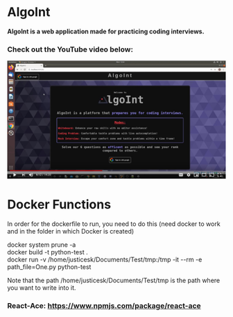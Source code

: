 # AlgoInt  
**AlgoInt is a web application made for practicing coding interviews.**

### Check out the YouTube video below:
[![AlgoInt Presentation](VideoImage.jpg)](http://www.youtube.com/watch?v=3Bdj9buMjm8 "AlgoInt Presentation")

<!-- <div class="something" markdown="1">
<iframe width="560" height="315" src="https://www.youtube.com/embed/3Bdj9buMjm8" frameborder="0" allow="accelerometer; autoplay; encrypted-media; gyroscope; picture-in-picture" allowfullscreen></iframe>
</div> -->
  
# Docker Functions  
In order for the dockerfile to run, you need to do this (need docker to work and in the folder in which Docker is created)  
  
docker system prune -a  
docker build -t python-test .  
docker run -v /home/justicesk/Documents/Test/tmp:/tmp -it --rm -e path_file=One.py python-test  
  
Note that the path /home/justicesk/Documents/Test/tmp is the path where you want to write into it. 

### React-Ace: https://www.npmjs.com/package/react-ace
